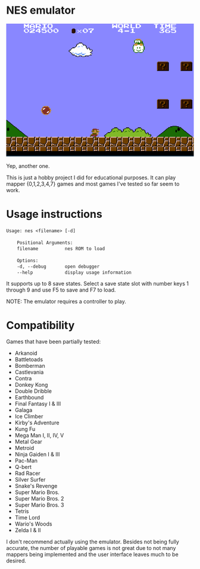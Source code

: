 # NES emulator

![Mario](mario.gif)

Yep, another one.

This is just a hobby project I did for educational purposes. It can play mapper {0,1,2,3,4,7} games and most games I've tested so far seem to work. 

# Usage instructions

```
Usage: nes <filename> [-d]

    Positional Arguments:
    filename          nes ROM to load

    Options:
    -d, --debug       open debugger
    --help            display usage information
```

It supports up to 8 save states. Select a save state slot with number keys 1 through 9 and use F5 to save and F7 to load.

NOTE: The emulator requires a controller to play.

# Compatibility
Games that have been partially tested:

- Arkanoid
- Battletoads
- Bomberman
- Castlevania
- Contra
- Donkey Kong
- Double Dribble
- Earthbound
- Final Fantasy I & III
- Galaga
- Ice Climber
- Kirby's Adventure
- Kung Fu
- Mega Man I, II, IV, V
- Metal Gear
- Metroid
- Ninja Gaiden I & III
- Pac-Man
- Q-bert
- Rad Racer
- Silver Surfer
- Snake's Revenge
- Super Mario Bros.
- Super Mario Bros. 2
- Super Mario Bros. 3
- Tetris
- Time Lord
- Wario's Woods
- Zelda I & II

I don't recommend actually using the emulator. Besides not being fully accurate, the number of playable games is not great due to not many mappers being implemented and the user interface leaves much to be desired.